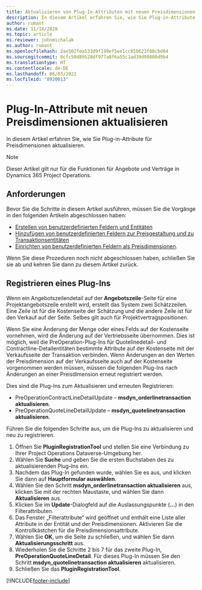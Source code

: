 ```yaml
---
title: Aktualisieren von Plug-In-Attributen mit neuen Preisdimensionen
description: In diesem Artikel erfahren Sie, wie Sie Plug-in-Attribute für Preisdimensionen aktualisieren.
author: rumant
ms.date: 11/18/2020
ms.topic: article
ms.reviewer: johnmichalak
ms.author: rumant
ms.openlocfilehash: 2ae502fea533d9f199ef5ee1cc85b623f08cbd84
ms.sourcegitcommit: 6cfc50d89528df977a8f6a55c1ad39d99800d9b4
ms.translationtype: HT
ms.contentlocale: de-DE
ms.lasthandoff: 06/03/2022
ms.locfileid: "8920013"
---
```

# <a name="update-plug-in-attributes-with-new-pricing-dimensions"></a>Plug-In-Attribute mit neuen Preisdimensionen aktualisieren

In diesem Artikel erfahren Sie, wie Sie Plug-in-Attribute für Preisdimensionen aktualisieren.

> [!NOTE]
> Dieser Artikel gilt nur für die Funktionen für Angebote und Verträge in Dynamics 365 Project Operations.

## <a name="prerequisites"></a>Anforderungen
Bevor Sie die Schritte in diesem Artikel ausführen, müssen Sie die Vorgänge in den folgenden Artikeln abgeschlossen haben:

  - [Erstellen von benutzerdefinierten Feldern und Entitäten](create-custom-fields-entities-pricing-dimensions.md) 
  - [Hinzufügen von benutzerdefinierten Feldern zur Preisgestaltung und zu Transaktionsentitäten ](add-custom-fields-price-setup-transactional-entities.md)
  - [Einrichten von benutzerdefinierten Feldern als Preisdimensionen](set-up-custom-fields-pricing-dimensions.md). 
  
Wenn Sie diese Prozeduren noch nicht abgeschlossen haben, schließen Sie sie ab und kehren Sie dann zu diesem Artikel zurück.

## <a name="register-a-plug-in"></a>Registrieren eines Plug-Ins
Wenn ein Angebotszeilendetail auf der **Angebotszeile**-Seite für eine Projektangebotszeile erstellt wird, erstellt das System zwei Schätzzeilen. Eine Zeile ist für die Kostenseite der Schätzung und die andere Zeile ist für den Verkauf auf der Seite. Selbes gilt auch für Projektvertragspositionen.

Wenn Sie eine Änderung der Menge oder eines Felds auf der Kostenseite vornehmen, wird die Änderung auf der Vertriebsseite übernommen. Dies ist möglich, weil die PreOperation-Plug-Ins für Quotelinedetail- und Contractline-Detailentitäten bestimmte Attribute auf der Kostenseite mit der Verkaufsseite der Transaktion verbinden. Wenn Änderungen an den Werten der Preisdimension auf der Verkaufsseite auch auf der Kostenseite vorgenommen werden müssen, müssen die folgenden Plug-Ins nach Änderungen an einer Preisdimension erneut registriert werden.

Dies sind die Plug-Ins zum Aktualisieren und erneuten Registrieren:

- PreOperationContractLineDetailUpdate – **msdyn_orderlinetransaction aktualisieren**.
- PreOperationQuoteLineDetailUpdate – **msdyn_quotelinetransaction aktualisieren**.

Führen Sie die folgenden Schritte aus, um die Plug-Ins zu aktualisieren und neu zu registrieren.

1. Öffnen Sie **PluginRegistrationTool** und stellen Sie eine Verbindung zu Ihrer Project Operations Dataverse-Umgebung her.
2. Wählen Sie **Suche** und geben Sie die ersten Buchstaben des zu aktualisierenden Plug-Ins ein.
3. Nachdem das Plug-In gefunden wurde, wählen Sie es aus, und klicken Sie dann auf **Hauptformular auswählen**.
4. Wählen Sie den Schritt **msdyn_orderlinetransaction aktualisieren** aus, klicken Sie mit der rechten Maustaste, und wählen Sie dann **Aktualisieren** aus.
5. Klicken Sie im **Update**-Dialogfeld auf die Auslassungspunkte (**...**) in den Filterattributen.
6. Das Fenster „Filterattribute“ wird geöffnet und enthält eine Liste aller Attribute in der Entität und der Preisdimensionen. Aktivieren Sie die Kontrollkästchen für die Preisdimensionsattribute.
7. Wählen Sie **OK**, um die Seite zu schließen, und wählen Sie dann **Aktualisierungsschritt** aus.
8. Wiederholen Sie die Schritte 2 bis 7 für das zweite Plug-In, **PreOperationQuoteLineDetail**. Für dieses Plug-In müssen Sie den Schritt **msdyn_quotelinetransaction aktualisieren** aktualisieren.
9. Schließen Sie das **PluginRegistrationTool**.


[!INCLUDE[footer-include](../includes/footer-banner.md)]